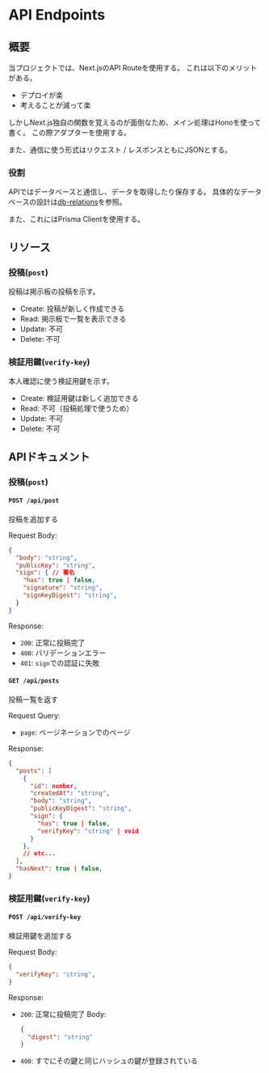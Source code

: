 # API Endpoints

## 概要
当プロジェクトでは、Next.jsのAPI Routeを使用する。
これは以下のメリットがある。

- デプロイが楽
- 考えることが減って楽

しかしNext.js独自の関数を覚えるのが面倒なため、メイン処理はHonoを使って書く。
この際アダプターを使用する。

また、通信に使う形式はリクエスト / レスポンスともにJSONとする。

### 役割

APIではデータベースと通信し、データを取得したり保存する。
具体的なデータベースの設計は[db-relations](./db-relations.md)を参照。

また、これにはPrisma Clientを使用する。

## リソース

### 投稿(`post`)
投稿は掲示板の投稿を示す。

- Create: 投稿が新しく作成できる
- Read: 掲示板で一覧を表示できる
- Update: 不可
- Delete: 不可

### 検証用鍵(`verify-key`)
本人確認に使う検証用鍵を示す。

- Create: 検証用鍵は新しく追加できる
- Read: 不可（投稿処理で使うため）
- Update: 不可
- Delete: 不可

## APIドキュメント

### 投稿(`post`)

#### `POST /api/post`
投稿を追加する

Request Body:
```json
{
  "body": "string",
  "publicKey": "string",
  "sign": { // 署名
    "has": true | false,
    "signature": "string",
    "signKeyDigest": "string",
  }
}
```

Response:

- `200`: 正常に投稿完了
- `400`: バリデーションエラー
- `401`: `sign`での認証に失敗

#### `GET /api/posts`
投稿一覧を返す

Request Query:
- `page`: ページネーションでのページ

Response:
```json
{
  "posts": [
    {
      "id": number,
      "createdAt": "string",
      "body": "string",
      "publicKeyDigest": "string",
      "sign": {
        "has": true | false,
        "verifyKey": "string" | void
      }
    },
    // etc...
  ],
  "hasNext": true | false,
}
```

### 検証用鍵(`verify-key`)

#### `POST /api/verify-key`
検証用鍵を追加する

Request Body:
```json
{
  "verifyKey": "string",
}
```

Response:

- `200`: 正常に投稿完了
  Body:
  ```json
  {
    "digest": "string"
  }
  ```
- `400`: すでにその鍵と同じハッシュの鍵が登録されている